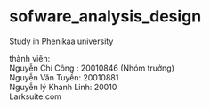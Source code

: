 # sofware_analysis_design
Study in Phenikaa university
<div>
  thành viên:<br>
  Nguyễn Chí Công : 20010846 (Nhóm trưởng)<br>
  Nguyễn Văn Tuyền: 20010881 <br>
  Nguyễn lý Khánh Linh: 20010 <br>
  Larksuite.com
  </div>
  
